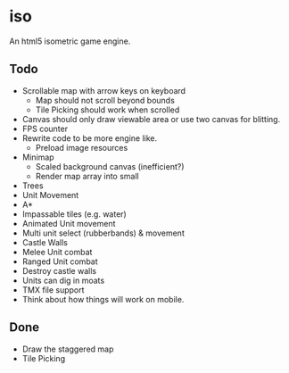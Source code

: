 iso
====

An html5 isometric game engine.

Todo
----
* Scrollable map with arrow keys on keyboard
  * Map should not scroll beyond bounds
  * Tile Picking should work when scrolled
* Canvas should only draw viewable area or use two canvas for blitting.
* FPS counter
* Rewrite code to be more engine like.
  * Preload image resources
* Minimap
  * Scaled background canvas (inefficient?)
  * Render map array into small
* Trees
* Unit Movement
* A*
* Impassable tiles (e.g. water)
* Animated Unit movement
* Multi unit select (rubberbands) & movement
* Castle Walls
* Melee Unit combat
* Ranged Unit combat
* Destroy castle walls
* Units can dig in moats
* TMX file support
* Think about how things will work on mobile.

Done
----
* Draw the staggered map
* Tile Picking